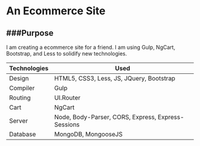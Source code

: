 # An Ecommerce Site

###Purpose
-------------------------------------------
I am creating a ecommerce site for a friend.
I am using Gulp, NgCart, Bootstrap, and Less to solidify new technologies.

|Technologies|Used|
|-------|-------|
|Design|HTML5, CSS3, Less, JS, JQuery, Bootstrap|
|Compiler|Gulp|
|Routing|UI.Router|
|Cart|NgCart|
|Server|Node, Body-Parser, CORS, Express, Express-Sessions|
|Database|MongoDB, MongooseJS|
